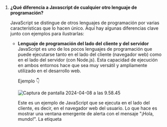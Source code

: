 1. **¿Qué diferencia a Javascript de cualquier otro lenguaje de programación?**


    JavaScript se distingue de otros lenguajes de         programación por varias características que lo hacen único. Aquí hay algunas diferencias clave junto con ejemplos para ilustrarlas:

    * **Lenguaje de programación del lado del cliente y del servidor**
    JavaScript es uno de los pocos lenguajes de programación que puede ejecutarse tanto en el lado del cliente (navegador web) como en el lado del servidor (con Node.js). Esta capacidad de ejecución en ambos entornos hace que sea muy versátil y ampliamente utilizado en el desarrollo web.
    
       Ejemplo 👇
       
        ![Captura de pantalla 2024-04-08 a las 9.58.45](https://hackmd.io/_uploads/r1XTmmWxR.png)           
        

        Este es un ejemplo de JavaScript que se ejecuta en el lado del cliente, es decir, en el navegador web del usuario. Lo que hace es mostrar una ventana emergente de alerta con el mensaje "¡Hola, mundo!". La etiqueta <script> se utiliza para incluir código JavaScript directamente en el HTML de una página web. Cuando el navegador encuentra esta etiqueta, ejecuta el código JavaScript que contiene.

        Después vemos un ejemplo de JavaScript que se ejecuta en el lado del servidor utilizando Node.js. Lo que hace es crear un servidor HTTP que escucha en el puerto 8080. Cuando alguien realiza una solicitud HTTP al servidor (por ejemplo, al ingresar la dirección del servidor en un navegador web), el servidor responderá con el mensaje "¡Hola, mundo!" con un estado HTTP 200
    
    * **Tipado dinámico:**
A diferencia de lenguajes como Java, JavaScript es dinámicamente tipado, lo que significa que las variables no tienen un tipo de datos definido y pueden cambiar de tipo durante la ejecución del programa.

        Ejemplo 👇
   
         ![Captura de pantalla 2024-04-08 a las 10.05.11](https://hackmd.io/_uploads/B1bJIXbeC.png)
 
         Veamos el ejemplo línea por línea:
        `let variable = 5; // variable es de tipo número:`
        
         Aquí estamos declarando una variable llamada variable y le estamos asignando el valor 5. Como estamos inicializando la variable con un número, JavaScript infiere que el tipo de datos de variable es un número. 
         
        `variable = "Hola"; // ahora variable es de tipo string:` 
    
         Estamos reasignando el valor de variable a una cadena de texto "Hola". En JavaScript, podemos reasignar variables con diferentes tipos de datos en cualquier momento. Como resultado, la variable variable ahora contiene una cadena de texto en lugar de un número.    

        JavaScript es lo que se conoce como un lenguaje de tipado dinámico, lo que significa que el tipo de datos de una variable puede cambiar durante la ejecución del programa.            

    *  **Prototipado en lugar de herencia de clases:**

        En JavaScript, la herencia se logra mediante prototipos en lugar de clases como en otros lenguajes orientados a objetos. Esto permite una mayor flexibilidad en la creación de objetos y la herencia de propiedades y métodos.


       Ejemplo 👇


        ![Captura de pantalla 2024-04-08 a las 10.13.52](https://hackmd.io/_uploads/BynBPX-e0.png)

        Este ejemplo muestra cómo podemos definir una función constructora en JavaScript junto con la herencia de prototipos. Vamos a analizarlo línea por línea:

        `function Animal(nombre) {
    this.nombre = nombre;
}
`

        Aquí estamos definiendo una función constructora llamada Animal. Una función constructora es un tipo de función en JavaScript que se utiliza para crear objetos. En este caso, la función toma un parámetro nombre y establece una propiedad nombre en el objeto actual (que en este contexto se refiere al objeto que será creado con la función constructora). En otras palabras, cuando se crea un nuevo objeto utilizando esta función constructora, se le asignará un nombre proporcionado como argumento.
    
        `Animal.prototype.saludar = function() {
    console.log('Hola, soy ' + this.nombre);
};
`

        Aquí estamos agregando un método llamado saludar al prototipo de la función Animal. El prototipo es un mecanismo en JavaScript que permite compartir propiedades y métodos entre múltiples objetos. El método saludar simplemente imprime un mensaje por consola que incluye el nombre del animal.
    
        `let perro = new Animal('Bobby');
`


        Aquí estamos creando un nuevo objeto perro utilizando la función constructora Animal y pasando 'Bobby' como argumento para el nombre del animal. Esto crea un nuevo objeto con una propiedad nombre establecida en 'Bobby'.
    
    
        `perro.saludar(); // Salida: Hola, soy Firulais
`
    
    
        Finalmente, estamos llamando al método saludar en el objeto perro, lo que imprimirá "Hola, soy Bobby" en la consola. Esto muestra cómo puedes utilizar el método definido en el prototipo del constructor Animal en el objeto perro, lo que demuestra el concepto de herencia de prototipos en JavaScript.
    
    
    * **Funciones de orden superior y clausuras:**

        JavaScript permite funciones de orden superior, lo que significa que las funciones pueden tomar otras funciones como argumentos o devolverlas como valores. También soporta clausuras, lo que permite que las funciones internas accedan al ámbito de las funciones externas incluso después de que la función externa haya terminado.

        Ejemplo 👇

        ![Captura de pantalla 2024-04-08 a las 10.31.25](https://hackmd.io/_uploads/BJ9wi7beA.png)


        Este ejemplo muestra cómo puedes usar funciones de orden superior y clausuras en JavaScript. Veamos cada parte del código:
    
    
        `function suma(a) {
    return function(b) {
        return a + b;
    };
}
`
    
        Aquí definimos una función llamada suma que toma un parámetro a. Dentro de esta función, se devuelve otra función anónima que toma un parámetro b. Esta función interna suma a y b y devuelve el resultado.
    
        `let suma5 = suma(5);
`

        Luego, creamos una nueva función llamada suma5 asignando el resultado de llamar a suma(5). Al llamar suma(5), estamos pasando 5 como argumento para a, lo que resulta en una función que suma 5 al número que se le pase como argumento posteriormente.
    
        `console.log(suma5(3)); // Salida: 8
`

        Finalmente, llamamos a suma5 con el argumento 3. Esto ejecuta la función interna que devuelve la suma de 5 (el valor de a en la función suma5) y 3 (el valor pasado como argumento). Por lo tanto, la salida será 8.
    
    
        Este patrón es útil cuando necesitas crear funciones que realicen tareas similares pero con un pequeño ajuste en uno o más parámetros. En este caso, suma5 es una función que suma 5 a cualquier número que se le pase como argumento, lo que te permite crear una función específica para sumar 5 sin tener que repetir el código. La capacidad de JavaScript para crear funciones dentro de otras funciones y retornarlas es lo que se conoce como clausuras, y es una característica poderosa que permite la creación de código más flexible y modular.
    

    * **Manejo de asincronía y eventos:**

        JavaScript es conocido por su manejo asincrónico de eventos, lo que le permite realizar operaciones sin bloquear el hilo principal de ejecución. Esto es crucial en aplicaciones web donde muchas operaciones, como la solicitud de recursos externos (por ejemplo, datos de un servidor), pueden tomar tiempo. JavaScript proporciona varias formas de manejar la asincronía, como devoluciones de llamada (callbacks), promesas y async/await.
    
        Ejemplo 👇
            
        
        ![Captura de pantalla 2024-04-08 a las 10.58.03](https://hackmd.io/_uploads/rJ_jZEZg0.png)

        En este ejemplo, el código se ejecuta secuencialmente. Se muestra "Inicio del programa" seguido de "Fin del programa". Sin embargo, la función setTimeout se ejecuta asincrónicamente después de un retraso de 2 segundos.
        
        
        ![Captura de pantalla 2024-04-08 a las 10.59.15](https://hackmd.io/_uploads/B1glME-xA.png)

        Esto significa que el mensaje "Después de 2 segundos" se mostrará en la consola después de que se haya mostrado "Fin del programa", demostrando cómo JavaScript maneja las operaciones asincrónicas sin bloquear la ejecución del código principal.
        
1. **¿Cuáles son algunos tipos de datos JS?**




    JavaScript admite varios tipos de datos que se utilizan para almacenar diferentes tipos de valores. A continuación veremos algunos de los tipos de datos más comunes en JavaScript, junto con ejemplos explicativos:

    * **Number** (Número):

        Este tipo de dato se utiliza para representar valores numéricos, ya sean enteros o decimales.
        
        
        ![Captura de pantalla 2024-04-08 a las 11.15.29](https://hackmd.io/_uploads/SJanSNZl0.png)


    * **String** (Cadena):

        Se utiliza para representar texto, que puede incluir letras, números y caracteres especiales, encerrados entre comillas simples (') o dobles (").
        
        ![Captura de pantalla 2024-04-08 a las 11.17.10](https://hackmd.io/_uploads/r1Qm8VZgA.png)
        
    *  **Boolean** (Booleano):

        Este tipo de dato representa un valor de verdadero (true) o falso (false).
        
        ![Captura de pantalla 2024-04-08 a las 11.21.30](https://hackmd.io/_uploads/S18XDVZgC.png)


    * **Array** (Arreglo):

        Se utiliza para almacenar una colección ordenada de elementos. Los elementos de un arreglo pueden ser de cualquier tipo de dato, y se acceden a través de un índice numérico.
        
        
        ![Captura de pantalla 2024-04-08 a las 11.23.10](https://hackmd.io/_uploads/HkxsYv4Ze0.png)

    * **Object** (Objeto):

        Los objetos son estructuras de datos que representan una colección de pares clave-valor. Cada valor está asociado a una clave única dentro del objeto.
        
        ![Captura de pantalla 2024-04-08 a las 11.24.41](https://hackmd.io/_uploads/rJrkuVZxR.png)

    * **Null** (Nulo):

        Representa la ausencia intencional de cualquier valor o contenido.
        
        ![Captura de pantalla 2024-04-08 a las 11.25.49](https://hackmd.io/_uploads/r1FmdV-eR.png)


    * **Undefined** (Indefinido):

        Se utiliza para representar una variable que ha sido declarada pero no inicializada, o una propiedad que no existe en un objeto.
        
        ![Captura de pantalla 2024-04-08 a las 11.26.42](https://hackmd.io/_uploads/SyyDuVZl0.png)

    

    Estos son algunos de los tipos de datos más comunes en JavaScript, y son fundamentales para la programación en este lenguaje. Es importante entender cómo funcionan y cómo se utilizan en diferentes contextos.
    
    
3. **¿Cuáles son las tres funciones de String en JS?**

    En JavaScript, las cadenas de texto (strings) son objetos y, por lo tanto, tienen una variedad de métodos que se pueden utilizar para manipular y trabajar con ellas. Aquí hay tres funciones de cadena (métodos de String) comunes en JavaScript:
    
    * **toUpperCase()**:

        Esta función convierte todos los caracteres de una cadena en letras mayúsculas y devuelve la nueva cadena resultante.

        ![Captura de pantalla 2024-04-08 a las 11.33.52](https://hackmd.io/_uploads/B1aW5NZgR.png)
        
    * **concat()**:

         Esta función se utiliza para concatenar dos o más cadenas de texto y crear una nueva cadena resultante. En otras palabras, une (concatena) el contenido de una cadena con el contenido de otra cadena y devuelve una nueva cadena que contiene la combinación de ambas.
         
        ![Captura de pantalla 2024-04-08 a las 11.42.18](https://hackmd.io/_uploads/BkKW3NZlR.png)

        
        
    * **charAt(index):**

        Esta función devuelve el carácter en la posición especificada de una cadena. El índice (index) se pasa como argumento y comienza desde 0 para el primer carácter.
        
        
        ![Captura de pantalla 2024-04-08 a las 11.38.20](https://hackmd.io/_uploads/S1YMo4bxA.png)


    Estas son solo tres de las muchas funciones de cadena disponibles en JavaScript que puedes utilizar para manipular y trabajar con cadenas de texto de manera efectiva.
    
3. **¿Qué es un condicional?**

    Un condicional en JavaScript es una estructura de control que permite ejecutar cierto bloque de código si se cumple una condición específica. Veamos un ejemplo donde podemos usar un condicional para verificar si la edad es mayor o igual a 18, lo que indica que la persona es mayor de edad.
    
    En JavaScript, los condicionales más comunes son if, else if y else. Aquí tienes ejemplos de cada uno:
    
 


    
    Ejemplo👇
    
   ![Captura de pantalla 2024-04-08 a las 16.00.09](https://hackmd.io/_uploads/BkUOuO-gA.png)


    Se define la variable nombre con el valor "Thomas"
    `let nombre = "Thomas";`
    
     Se define la variable edad con el valor 19
    `let edad = 19;`
    
   
    
    Verificamos si la edad es mayor o igual a 18, si la condición es verdadera, se imprime que Thomas es mayor de edad
    `if (edad >= 18) { 
    console.log(nombre + " es mayor de edad.");}`
    
    Si la condición anterior no se cumple, se verifica si la edad es menor que 0, si la edad es menor que 0, se imprime que la edad no es válida
    `else if (edad < 0) { 
    console.log("Edad no válida.");}`
    
     Si ninguna de las condiciones anteriores se cumple, se imprime que Thomas es menor de edad
      `else { 
    console.log(nombre + " es menor de edad.");}`
    
    
    
    


5. **¿Qué es un operador ternario?**

    Un operador ternario es un operador condicional que se utiliza para hacer una evaluación basada en una condición y devolver un resultado diferente según el resultado de esa evaluación. A diferencia de los condicionales if...else, que utilizan bloques de código separados, el operador ternario es una expresión que se utiliza para realizar la evaluación de manera más concisa.
    El operador ternario es útil para escribir código más conciso y legible cuando se necesita tomar decisiones basadas en una única condición. Sin embargo, es importante usarlo con moderación para no sacrificar la claridad del código.
    
    * **La sintaxis del operador ternario en JavaScript es la siguiente:**

        ![Captura de pantalla 2024-04-08 a las 12.10.12](https://hackmd.io/_uploads/B1WcGSZl0.png)

        Veamos un ejemplo para ilustrar cómo funciona el operador ternario:
        
        ![Captura de pantalla 2024-04-08 a las 12.13.26](https://hackmd.io/_uploads/rJM8mHWeA.png)

        En este ejemplo, la variable edad tiene un valor de 19. Utilizamos el operador ternario para evaluar si la edad es mayor o igual a 18. Si la condición es verdadera (lo que significa que la persona es mayor de edad), se asigna el mensaje "Es mayor de edad" a la variable mensaje. Si la condición es falsa (la persona es menor de edad), se asigna el mensaje "Es menor de edad". En este caso, dado que la edad es 19, la salida será "Es mayor de edad".
        
        
6. **¿Cuál es la diferencia entre una declaración de función y una expresión de función?**

    La diferencia principal entre una declaración de función y una expresión de función en JavaScript radica en cómo son interpretadas por el motor de JavaScript durante la fase de compilación del código.
    
    Veamos unos ejemplos de cada uno de ellos:
    
    * **Declaración de función**:

        Una declaración de función es una forma de definir una función donde se utiliza la palabra clave function seguida del nombre de la función y su cuerpo. Las declaraciones de funciones son elevadas (hoisted) durante la fase de compilación, lo que significa que pueden ser utilizadas incluso antes de su declaración en el código.
        
        Ejemplo de declaración de función👇
    
        ![Captura de pantalla 2024-04-08 a las 12.26.54](https://hackmd.io/_uploads/BkjOLSZxR.png)
        
        En este ejemplo, estamos utilizando una declaración de función para definir una función llamada suma. La sintaxis es function nombreFuncion(parametros) { ... }. Esta función toma dos parámetros a y b, y devuelve la suma de los dos parámetros.
        Luego, llamamos a la función suma con los argumentos 5 y 3 usando suma(5, 3). Esto devuelve 8, que es la suma de 5 y 3.
        Finalmente, utilizamos console.log() para imprimir el resultado en nuestra consola.
    
    
    
    * **Expresión de función**

        Una expresión de función es una función definida como parte de una expresión. Esto significa que la función se asigna a una variable o se utiliza como parte de una expresión más grande. Las expresiones de función no son elevadas, lo que significa que solo están disponibles después de la línea de código en la que se declaran.
        
        Ejemplo de expresión de función👇
        
        
    
        ![Captura de pantalla 2024-04-08 a las 12.31.33](https://hackmd.io/_uploads/H1z9DSWg0.png)
        
        En este ejemplo, estamos utilizando una expresión de función para definir una función llamada resta. En este caso, estamos asignando la función a una variable llamada resta. La sintaxis es const|let|var nombreVariable = function(parametros) { ... }.
        La función toma dos parámetros a y b, y devuelve la resta de a menos b.
        Luego, llamamos a la función resta con los argumentos 8 y 3 usando resta(8, 3). Esto devuelve 5, que es la resta de 8 y 3.
        Finalmente, utilizamos console.log() para imprimir el resultado en nuestra consola.
        
        Ambos ejemplos logran lo mismo: definir una función que realiza una operación matemática y luego llamar a esa función con ciertos argumentos para obtener un resultado. La diferencia principal entre ellos radica en cómo están definidas las funciones: una utilizando una declaración de función y la otra utilizando una expresión de función asignada a una variable.
        
        
7. **¿Qué es la palabra this en JS?**

    En JavaScript, la palabra clave this se refiere al objeto actual en el contexto de ejecución actual. El valor de this depende de cómo se llama una función y dónde se encuentra la llamada a esa función. El comportamiento de this puede variar en diferentes situaciones, lo que puede resultar en confusión para los desarrolladores.

    Ejemplo en el contexto de un objeto👇
    
    ![Captura de pantalla 2024-04-08 a las 12.46.45](https://hackmd.io/_uploads/HkG7oSWxC.png)

    Veamos paso a paso qué está sucediendo:
    
    Se declara un objeto estudiante utilizando la sintaxis de objeto literal ({}).
    Este objeto tiene dos propiedades: nombre con el valor "Thomas" y edad con el valor 19.
    También tiene un método saludar que se define como una función. Esta función imprime un mensaje utilizando las propiedades nombre y edad del objeto estudiante mediante el uso de this.
    Dentro de la función saludar, this.nombre se refiere a la propiedad nombre del objeto estudiante y this.edad se refiere a la propiedad edad del mismo objeto.
    Finalmente, se llama al método saludar() en el objeto estudiante usando la notación de punto (estudiante.saludar()), lo que provoca que se imprima el mensaje "Hola, soy Thomas y tengo 19 años." en la consola.


    Ejemplo 'this' usando condicionales y métodos dentro del objeto👇
    
    ![Captura de pantalla 2024-04-08 a las 12.53.47](https://hackmd.io/_uploads/ry_62S-xR.png)

    En este ejemplo se declara un objeto estudiante utilizando la sintaxis de objeto literal ({}).
    Este objeto tiene dos propiedades: nombre con el valor "Thomas" y edad con el valor 19.
    Además, tiene un método llamado esMayorDeEdad, que se define como una función anónima dentro del objeto estudiante.
    Dentro del método esMayorDeEdad, se utiliza la palabra clave this para hacer referencia al objeto estudiante actual. Esto permite acceder a las propiedades del objeto, como nombre y edad.
    El método esMayorDeEdad verifica si la propiedad edad del objeto estudiante es mayor o igual a 18 utilizando un condicional if.
    Dependiendo del resultado de la condición, el método esMayorDeEdad imprime un mensaje indicando si el estudiante es mayor o menor de edad, incluyendo su nombre.
    Finalmente, se llama al método esMayorDeEdad() en el objeto estudiante, lo que resulta en la impresión del mensaje "Thomas es mayor de edad." en la consola, ya que la edad de Thomas es 19 y es mayor o igual a 18.


